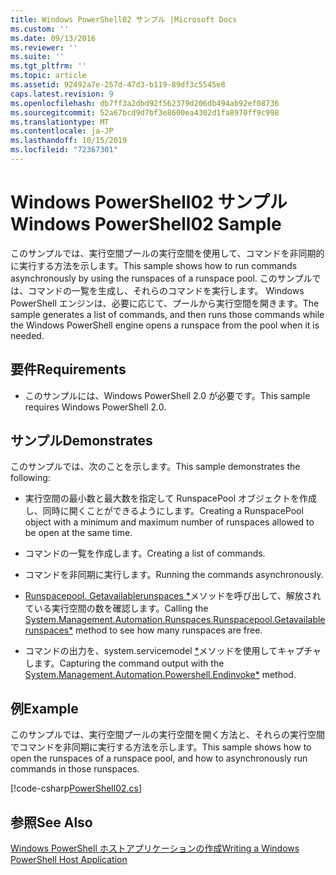 ```yaml
---
title: Windows PowerShell02 サンプル |Microsoft Docs
ms.custom: ''
ms.date: 09/13/2016
ms.reviewer: ''
ms.suite: ''
ms.tgt_pltfrm: ''
ms.topic: article
ms.assetid: 92492a7e-257d-47d3-b119-89df3c5545e8
caps.latest.revision: 9
ms.openlocfilehash: db7ff3a2dbd92f562379d206db494ab92ef08736
ms.sourcegitcommit: 52a67bcd9d7bf3e8600ea4302d1fa8970ff9c998
ms.translationtype: MT
ms.contentlocale: ja-JP
ms.lasthandoff: 10/15/2019
ms.locfileid: "72367301"
---
```

# <a name="windows-powershell02-sample"></a><span data-ttu-id="fca77-102">Windows PowerShell02 サンプル</span><span class="sxs-lookup"><span data-stu-id="fca77-102">Windows PowerShell02 Sample</span></span>

<span data-ttu-id="fca77-103">このサンプルでは、実行空間プールの実行空間を使用して、コマンドを非同期的に実行する方法を示します。</span><span class="sxs-lookup"><span data-stu-id="fca77-103">This sample shows how to run commands asynchronously by using the runspaces of a runspace pool.</span></span> <span data-ttu-id="fca77-104">このサンプルでは、コマンドの一覧を生成し、それらのコマンドを実行します。 Windows PowerShell エンジンは、必要に応じて、プールから実行空間を開きます。</span><span class="sxs-lookup"><span data-stu-id="fca77-104">The sample generates a list of commands, and then runs those commands while the Windows PowerShell engine opens a runspace from the pool when it is needed.</span></span>

## <a name="requirements"></a><span data-ttu-id="fca77-105">要件</span><span class="sxs-lookup"><span data-stu-id="fca77-105">Requirements</span></span>

- <span data-ttu-id="fca77-106">このサンプルには、Windows PowerShell 2.0 が必要です。</span><span class="sxs-lookup"><span data-stu-id="fca77-106">This sample requires Windows PowerShell 2.0.</span></span>

## <a name="demonstrates"></a><span data-ttu-id="fca77-107">サンプル</span><span class="sxs-lookup"><span data-stu-id="fca77-107">Demonstrates</span></span>

<span data-ttu-id="fca77-108">このサンプルでは、次のことを示します。</span><span class="sxs-lookup"><span data-stu-id="fca77-108">This sample demonstrates the following:</span></span>

- <span data-ttu-id="fca77-109">実行空間の最小数と最大数を指定して RunspacePool オブジェクトを作成し、同時に開くことができるようにします。</span><span class="sxs-lookup"><span data-stu-id="fca77-109">Creating a RunspacePool object with a minimum and maximum number of runspaces allowed to be open at the same time.</span></span>

- <span data-ttu-id="fca77-110">コマンドの一覧を作成します。</span><span class="sxs-lookup"><span data-stu-id="fca77-110">Creating a list of commands.</span></span>

- <span data-ttu-id="fca77-111">コマンドを非同期に実行します。</span><span class="sxs-lookup"><span data-stu-id="fca77-111">Running the commands asynchronously.</span></span>

- <span data-ttu-id="fca77-112">[Runspacepool. Getavailablerunspaces \*](/dotnet/api/System.Management.Automation.Runspaces.RunspacePool.GetAvailableRunspaces)メソッドを呼び出して、解放されている実行空間の数を確認します。</span><span class="sxs-lookup"><span data-stu-id="fca77-112">Calling the [System.Management.Automation.Runspaces.Runspacepool.Getavailablerunspaces\*](/dotnet/api/System.Management.Automation.Runspaces.RunspacePool.GetAvailableRunspaces) method to see how many runspaces are free.</span></span>

- <span data-ttu-id="fca77-113">コマンドの出力を、system.servicemodel [\*](/dotnet/api/System.Management.Automation.PowerShell.EndInvoke)メソッドを使用してキャプチャします。</span><span class="sxs-lookup"><span data-stu-id="fca77-113">Capturing the command output with the [System.Management.Automation.Powershell.Endinvoke\*](/dotnet/api/System.Management.Automation.PowerShell.EndInvoke) method.</span></span>

## <a name="example"></a><span data-ttu-id="fca77-114">例</span><span class="sxs-lookup"><span data-stu-id="fca77-114">Example</span></span>

<span data-ttu-id="fca77-115">このサンプルでは、実行空間プールの実行空間を開く方法と、それらの実行空間でコマンドを非同期に実行する方法を示します。</span><span class="sxs-lookup"><span data-stu-id="fca77-115">This sample shows how to open the runspaces of a runspace pool, and how to asynchronously run commands in those runspaces.</span></span>

[!code-csharp[PowerShell02.cs](../../../../powershell-sdk-samples/SDK-2.0/csharp/PowerShell02/PowerShell02.cs#L11-L96 "PowerShell02.cs")]

## <a name="see-also"></a><span data-ttu-id="fca77-116">参照</span><span class="sxs-lookup"><span data-stu-id="fca77-116">See Also</span></span>

[<span data-ttu-id="fca77-117">Windows PowerShell ホストアプリケーションの作成</span><span class="sxs-lookup"><span data-stu-id="fca77-117">Writing a Windows PowerShell Host Application</span></span>](./writing-a-windows-powershell-host-application.md)
